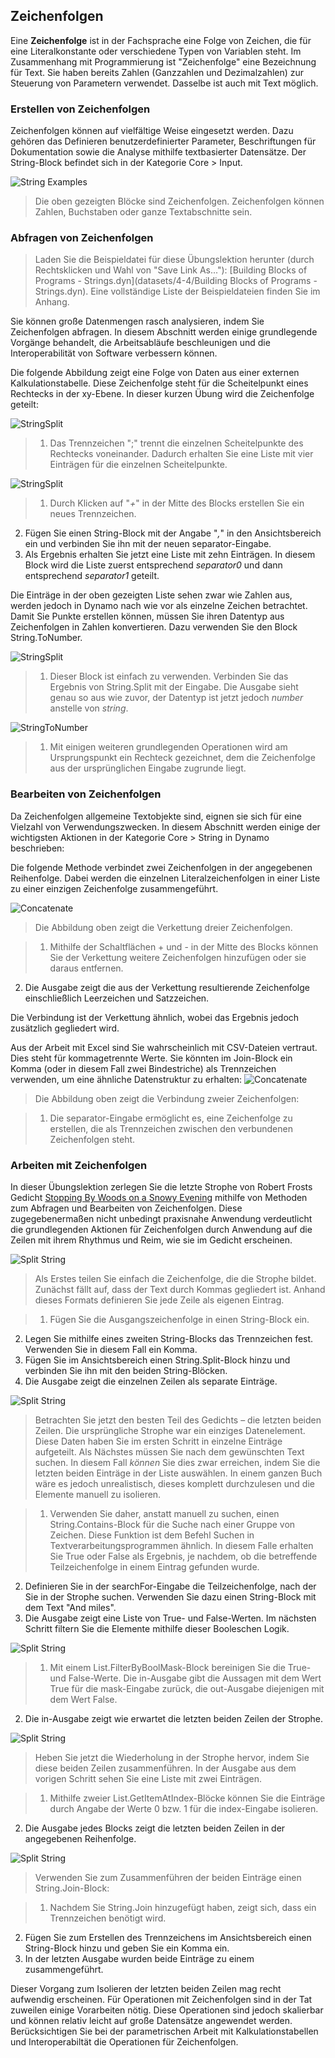 

## Zeichenfolgen

Eine **Zeichenfolge** ist in der Fachsprache eine Folge von Zeichen, die für eine Literalkonstante oder verschiedene Typen von Variablen steht. Im Zusammenhang mit Programmierung ist "Zeichenfolge" eine Bezeichnung für Text. Sie haben bereits Zahlen (Ganzzahlen und Dezimalzahlen) zur Steuerung von Parametern verwendet. Dasselbe ist auch mit Text möglich.

### Erstellen von Zeichenfolgen

Zeichenfolgen können auf vielfältige Weise eingesetzt werden. Dazu gehören das Definieren benutzerdefinierter Parameter, Beschriftungen für Dokumentation sowie die Analyse mithilfe textbasierter Datensätze. Der String-Block befindet sich in der Kategorie Core > Input.

![String Examples](images/4-4/4-4-1-005.jpg)

> Die oben gezeigten Blöcke sind Zeichenfolgen. Zeichenfolgen können Zahlen, Buchstaben oder ganze Textabschnitte sein.

### Abfragen von Zeichenfolgen

> Laden Sie die Beispieldatei für diese Übungslektion herunter (durch Rechtsklicken und Wahl von "Save Link As..."): [Building Blocks of Programs - Strings.dyn](datasets/4-4/Building Blocks of Programs - Strings.dyn). Eine vollständige Liste der Beispieldateien finden Sie im Anhang.

Sie können große Datenmengen rasch analysieren, indem Sie Zeichenfolgen abfragen. In diesem Abschnitt werden einige grundlegende Vorgänge behandelt, die Arbeitsabläufe beschleunigen und die Interoperabilität von Software verbessern können.

Die folgende Abbildung zeigt eine Folge von Daten aus einer externen Kalkulationstabelle. Diese Zeichenfolge steht für die Scheitelpunkt eines Rechtecks in der xy-Ebene. In dieser kurzen Übung wird die Zeichenfolge geteilt:

![StringSplit](images/4-4/4-4-1-001.jpg)

> 1. Das Trennzeichen ";" trennt die einzelnen Scheitelpunkte des Rechtecks voneinander. Dadurch erhalten Sie eine Liste mit vier Einträgen für die einzelnen Scheitelpunkte.

![StringSplit](images/4-4/4-4-1-003.jpg)

> 1. Durch Klicken auf "*+*" in der Mitte des Blocks erstellen Sie ein neues Trennzeichen.
2. Fügen Sie einen String-Block mit der Angabe "*,*" in den Ansichtsbereich ein und verbinden Sie ihn mit der neuen separator-Eingabe.
3. Als Ergebnis erhalten Sie jetzt eine Liste mit zehn Einträgen. In diesem Block wird die Liste zuerst entsprechend *separator0* und dann entsprechend *separator1* geteilt.

Die Einträge in der oben gezeigten Liste sehen zwar wie Zahlen aus, werden jedoch in Dynamo nach wie vor als einzelne Zeichen betrachtet. Damit Sie Punkte erstellen können, müssen Sie ihren Datentyp aus Zeichenfolgen in Zahlen konvertieren. Dazu verwenden Sie den Block String.ToNumber.

![StringSplit](images/4-4/4-4-1-002.jpg)

> 1. Dieser Block ist einfach zu verwenden. Verbinden Sie das Ergebnis von String.Split mit der Eingabe. Die Ausgabe sieht genau so aus wie zuvor, der Datentyp ist jetzt jedoch *number* anstelle von *string*.

![StringToNumber](images/4-4/4-4-1-004.jpg)

> 1. Mit einigen weiteren grundlegenden Operationen wird am Ursprungspunkt ein Rechteck gezeichnet, dem die Zeichenfolge aus der ursprünglichen Eingabe zugrunde liegt.

### Bearbeiten von Zeichenfolgen

Da Zeichenfolgen allgemeine Textobjekte sind, eignen sie sich für eine Vielzahl von Verwendungszwecken. In diesem Abschnitt werden einige der wichtigsten Aktionen in der Kategorie Core > String in Dynamo beschrieben:

Die folgende Methode verbindet zwei Zeichenfolgen in der angegebenen Reihenfolge. Dabei werden die einzelnen Literalzeichenfolgen in einer Liste zu einer einzigen Zeichenfolge zusammengeführt.

![Concatenate](images/4-4/4-4-1-007.jpg)

> Die Abbildung oben zeigt die Verkettung dreier Zeichenfolgen.

> 1. Mithilfe der Schaltflächen + und - in der Mitte des Blocks können Sie der Verkettung weitere Zeichenfolgen hinzufügen oder sie daraus entfernen.
2. Die Ausgabe zeigt die aus der Verkettung resultierende Zeichenfolge einschließlich Leerzeichen und Satzzeichen.

Die Verbindung ist der Verkettung ähnlich, wobei das Ergebnis jedoch zusätzlich gegliedert wird.

Aus der Arbeit mit Excel sind Sie wahrscheinlich mit CSV-Dateien vertraut. Dies steht für kommagetrennte Werte. Sie könnten im Join-Block ein Komma (oder in diesem Fall zwei Bindestriche) als Trennzeichen verwenden, um eine ähnliche Datenstruktur zu erhalten: ![Concatenate](images/4-4/4-4-1-006.jpg)

> Die Abbildung oben zeigt die Verbindung zweier Zeichenfolgen:

> 1. Die separator-Eingabe ermöglicht es, eine Zeichenfolge zu erstellen, die als Trennzeichen zwischen den verbundenen Zeichenfolgen steht.

### Arbeiten mit Zeichenfolgen

In dieser Übungslektion zerlegen Sie die letzte Strophe von Robert Frosts Gedicht [Stopping By Woods on a Snowy Evening](http://www.poetryfoundation.org/poem/171621) mithilfe von Methoden zum Abfragen und Bearbeiten von Zeichenfolgen. Diese zugegebenermaßen nicht unbedingt praxisnahe Anwendung verdeutlicht die grundlegenden Aktionen für Zeichenfolgen durch Anwendung auf die Zeilen mit ihrem Rhythmus und Reim, wie sie im Gedicht erscheinen.

![Split String](images/4-4/4-4-4/00.jpg)

> Als Erstes teilen Sie einfach die Zeichenfolge, die die Strophe bildet. Zunächst fällt auf, dass der Text durch Kommas gegliedert ist. Anhand dieses Formats definieren Sie jede Zeile als eigenen Eintrag.

> 1. Fügen Sie die Ausgangszeichenfolge in einen String-Block ein.
2. Legen Sie mithilfe eines zweiten String-Blocks das Trennzeichen fest. Verwenden Sie in diesem Fall ein Komma.
3. Fügen Sie im Ansichtsbereich einen String.Split-Block hinzu und verbinden Sie ihn mit den beiden String-Blöcken.
4. Die Ausgabe zeigt die einzelnen Zeilen als separate Einträge.

![Split String](images/4-4/4-4-4/01.jpg)

> Betrachten Sie jetzt den besten Teil des Gedichts – die letzten beiden Zeilen. Die ursprüngliche Strophe war ein einziges Datenelement. Diese Daten haben Sie im ersten Schritt in einzelne Einträge aufgeteilt. Als Nächstes müssen Sie nach dem gewünschten Text suchen. In diesem Fall *können* Sie dies zwar erreichen, indem Sie die letzten beiden Einträge in der Liste auswählen. In einem ganzen Buch wäre es jedoch unrealistisch, dieses komplett durchzulesen und die Elemente manuell zu isolieren.

> 1. Verwenden Sie daher, anstatt manuell zu suchen, einen String.Contains-Block für die Suche nach einer Gruppe von Zeichen. Diese Funktion ist dem Befehl Suchen in Textverarbeitungsprogrammen ähnlich. In diesem Falle erhalten Sie True oder False als Ergebnis, je nachdem, ob die betreffende Teilzeichenfolge in einem Eintrag gefunden wurde.
2. Definieren Sie in der searchFor-Eingabe die Teilzeichenfolge, nach der Sie in der Strophe suchen. Verwenden Sie dazu einen String-Block mit dem Text "And miles".
3. Die Ausgabe zeigt eine Liste von True- und False-Werten. Im nächsten Schritt filtern Sie die Elemente mithilfe dieser Booleschen Logik.

![Split String](images/4-4/4-4-4/02.jpg)

> 1. Mit einem List.FilterByBoolMask-Block bereinigen Sie die True- und False-Werte. Die in-Ausgabe gibt die Aussagen mit dem Wert True für die mask-Eingabe zurück, die out-Ausgabe diejenigen mit dem Wert False.
2. Die in-Ausgabe zeigt wie erwartet die letzten beiden Zeilen der Strophe.

![Split String](images/4-4/4-4-4/03.jpg)

> Heben Sie jetzt die Wiederholung in der Strophe hervor, indem Sie diese beiden Zeilen zusammenführen. In der Ausgabe aus dem vorigen Schritt sehen Sie eine Liste mit zwei Einträgen.

> 1. Mithilfe zweier List.GetItemAtIndex-Blöcke können Sie die Einträge durch Angabe der Werte 0 bzw. 1 für die index-Eingabe isolieren.
2. Die Ausgabe jedes Blocks zeigt die letzten beiden Zeilen in der angegebenen Reihenfolge.

![Split String](images/4-4/4-4-4/04.jpg)

> Verwenden Sie zum Zusammenführen der beiden Einträge einen String.Join-Block:

> 1. Nachdem Sie String.Join hinzugefügt haben, zeigt sich, dass ein Trennzeichen benötigt wird.
2. Fügen Sie zum Erstellen des Trennzeichens im Ansichtsbereich einen String-Block hinzu und geben Sie ein Komma ein.
3. In der letzten Ausgabe wurden beide Einträge zu einem zusammengeführt.

Dieser Vorgang zum Isolieren der letzten beiden Zeilen mag recht aufwendig erscheinen. Für Operationen mit Zeichenfolgen sind in der Tat zuweilen einige Vorarbeiten nötig. Diese Operationen sind jedoch skalierbar und können relativ leicht auf große Datensätze angewendet werden. Berücksichtigen Sie bei der parametrischen Arbeit mit Kalkulationstabellen und Interoperabiltät die Operationen für Zeichenfolgen.


